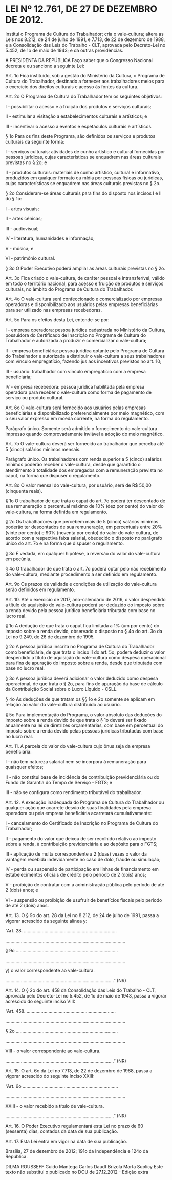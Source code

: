 # LEI Nº 12.761, DE 27 DE DEZEMBRO DE 2012.

Institui o Programa de Cultura do Trabalhador; cria o vale-cultura; altera as Leis nos 8.212, de 24 de julho de 1991, e 7.713, de 22 de dezembro de 1988, e a Consolidação das Leis do Trabalho - CLT, aprovada pelo Decreto-Lei no 5.452, de 1o de maio de 1943; e dá outras providências.

A PRESIDENTA DA REPÚBLICA Faço saber que o Congresso Nacional decreta e eu sanciono a seguinte Lei: 

Art. 1o  Fica instituído, sob a gestão do Ministério da Cultura, o Programa de Cultura do Trabalhador, destinado a fornecer aos trabalhadores meios para o exercício dos direitos culturais e acesso às fontes da cultura. 

Art. 2o  O Programa de Cultura do Trabalhador tem os seguintes objetivos: 

I - possibilitar o acesso e a fruição dos produtos e serviços culturais; 

II - estimular a visitação a estabelecimentos culturais e artísticos; e 

III - incentivar o acesso a eventos e espetáculos culturais e artísticos. 

§ 1o  Para os fins deste Programa, são definidos os serviços e produtos culturais da seguinte forma: 

I - serviços culturais: atividades de cunho artístico e cultural fornecidas por pessoas jurídicas, cujas características se enquadrem nas áreas culturais previstas no § 2o; e 

II - produtos culturais: materiais de cunho artístico, cultural e informativo, produzidos em qualquer formato ou mídia por pessoas físicas ou jurídicas, cujas características se enquadrem nas áreas culturais previstas no § 2o.

§ 2o  Consideram-se áreas culturais para fins do disposto nos incisos I e II do § 1o: 

I - artes visuais;

II - artes cênicas;

III - audiovisual;

IV – literatura, humanidades e informação;

V - música; e

VI - patrimônio cultural. 

§ 3o  O Poder Executivo poderá ampliar as áreas culturais previstas no § 2o. 

Art. 3o  Fica criado o vale-cultura, de caráter pessoal e intransferível, válido em todo o território nacional, para acesso e fruição de produtos e serviços culturais, no âmbito do Programa de Cultura do Trabalhador. 

Art. 4o  O vale-cultura será confeccionado e comercializado por empresas operadoras e disponibilizado aos usuários pelas empresas beneficiárias para ser utilizado nas empresas recebedoras. 

Art. 5o  Para os efeitos desta Lei, entende-se por: 

I - empresa operadora: pessoa jurídica cadastrada no Ministério da Cultura, possuidora do Certificado de Inscrição no Programa de Cultura do Trabalhador e autorizada a produzir e comercializar o vale-cultura; 

II - empresa beneficiária: pessoa jurídica optante pelo Programa de Cultura do Trabalhador e autorizada a distribuir o vale-cultura a seus trabalhadores com vínculo empregatício, fazendo jus aos incentivos previstos no art. 10; 

III - usuário: trabalhador com vínculo empregatício com a empresa beneficiária; 

IV - empresa recebedora: pessoa jurídica habilitada pela empresa operadora para receber o vale-cultura como forma de pagamento de serviço ou produto cultural. 

Art. 6o  O vale-cultura será fornecido aos usuários pelas empresas beneficiárias e disponibilizado preferencialmente por meio magnético, com o seu valor expresso em moeda corrente, na forma do regulamento. 

Parágrafo único.  Somente será admitido o fornecimento do vale-cultura impresso quando comprovadamente inviável a adoção do meio magnético. 

Art. 7o  O vale-cultura deverá ser fornecido ao trabalhador que perceba até 5 (cinco) salários mínimos mensais. 

Parágrafo único.  Os trabalhadores com renda superior a 5 (cinco) salários mínimos poderão receber o vale-cultura, desde que garantido o atendimento à totalidade dos empregados com a remuneração prevista no caput, na forma que dispuser o regulamento. 

Art. 8o  O valor mensal do vale-cultura, por usuário, será de R$ 50,00 (cinquenta reais). 

§ 1o  O trabalhador de que trata o caput do art. 7o poderá ter descontado de sua remuneração o percentual máximo de 10% (dez por cento) do valor do vale-cultura, na forma definida em regulamento. 

§ 2o  Os trabalhadores que percebem mais de 5 (cinco) salários mínimos poderão ter descontados de sua remuneração, em percentuais entre 20% (vinte por cento) e 90% (noventa por cento) do valor do vale-cultura, de acordo com a respectiva faixa salarial, obedecido o disposto no parágrafo único do art. 7o e na forma que dispuser o regulamento. 

§ 3o  É vedada, em qualquer hipótese, a reversão do valor do vale-cultura em pecúnia. 

§ 4o  O trabalhador de que trata o art. 7o poderá optar pelo não recebimento do vale-cultura, mediante procedimento a ser definido em regulamento. 

Art. 9o  Os prazos de validade e condições de utilização do vale-cultura serão definidos em regulamento. 

Art. 10.  Até o exercício de 2017, ano-calendário de 2016, o valor despendido a título de aquisição do vale-cultura poderá ser deduzido do imposto sobre a renda devido pela pessoa jurídica beneficiária tributada com base no lucro real. 

§ 1o  A dedução de que trata o caput fica limitada a 1% (um por cento) do imposto sobre a renda devido, observado o disposto no § 4o do art. 3o da Lei no 9.249, de 26 de dezembro de 1995. 

§ 2o  A pessoa jurídica inscrita no Programa de Cultura do Trabalhador como beneficiária, de que trata o inciso II do art. 5o, poderá deduzir o valor despendido a título de aquisição do vale-cultura como despesa operacional para fins de apuração do imposto sobre a renda, desde que tributada com base no lucro real. 

§ 3o  A pessoa jurídica deverá adicionar o valor deduzido como despesa operacional, de que trata o § 2o, para fins de apuração da base de cálculo da Contribuição Social sobre o Lucro Líquido - CSLL. 

§ 4o  As deduções de que tratam os §§ 1o e 2o somente se aplicam em relação ao valor do vale-cultura distribuído ao usuário. 

§ 5o  Para implementação do Programa, o valor absoluto das deduções do imposto sobre a renda devido de que trata o § 1o deverá ser fixado anualmente na lei de diretrizes orçamentárias, com base em percentual do imposto sobre a renda devido pelas pessoas jurídicas tributadas com base no lucro real. 

Art. 11.  A parcela do valor do vale-cultura cujo ônus seja da empresa beneficiária: 

I - não tem natureza salarial nem se incorpora à remuneração para quaisquer efeitos; 

II - não constitui base de incidência de contribuição previdenciária ou do Fundo de Garantia do Tempo de Serviço - FGTS; e 

III - não se configura como rendimento tributável do trabalhador. 

Art. 12.  A execução inadequada do Programa de Cultura do Trabalhador ou qualquer ação que acarrete desvio de suas finalidades pela empresa operadora ou pela empresa beneficiária acarretará cumulativamente: 

I - cancelamento do Certificado de Inscrição no Programa de Cultura do Trabalhador; 

II - pagamento do valor que deixou de ser recolhido relativo ao imposto sobre a renda, à contribuição previdenciária e ao depósito para o FGTS; 

III - aplicação de multa correspondente a 2 (duas) vezes o valor da vantagem recebida indevidamente no caso de dolo, fraude ou simulação; 

IV - perda ou suspensão de participação em linhas de financiamento em estabelecimentos oficiais de crédito pelo período de 2 (dois) anos; 

V - proibição de contratar com a administração pública pelo período de até 2 (dois) anos; e 

VI - suspensão ou proibição de usufruir de benefícios fiscais pelo período de até 2 (dois) anos. 

Art. 13.  O § 9o do art. 28 da Lei no 8.212, de 24 de julho de 1991, passa a vigorar acrescido da seguinte alínea y: 

“Art. 28.  ........................................................................

............................................................................................. 

§ 9o  ...............................................................................

............................................................................................. 

y) o valor correspondente ao vale-cultura.

....................................................................................” (NR) 

Art. 14.  O § 2o do art. 458 da Consolidação das Leis do Trabalho - CLT, aprovada pelo Decreto-Lei no 5.452, de 1o de maio de 1943, passa a vigorar acrescido do seguinte inciso VIII: 

“Art. 458.  .....................................................................

............................................................................................. 

§ 2o  ...............................................................................

............................................................................................. 

VIII - o valor correspondente ao vale-cultura.

....................................................................................” (NR) 

Art. 15.  O art. 6o da Lei no 7.713, de 22 de dezembro de 1988, passa a vigorar acrescido do seguinte inciso XXIII: 

“Art. 6o  ..........................................................................

............................................................................................. 

XXIII - o valor recebido a  título  de vale-cultura.

....................................................................................” (NR) 

Art. 16.  O Poder Executivo regulamentará esta Lei no prazo de 60 (sessenta) dias, contados da data de sua publicação. 

Art. 17.  Esta Lei entra em vigor na data de sua publicação. 

Brasília, 27 de dezembro de 2012; 191o da Independência e 124o da República. 

DILMA ROUSSEFF
Guido Mantega
Carlos Daudt Brizola
Marta Suplicy
Este texto não substitui o publicado no DOU de 27.12.2012 - Edição extra
